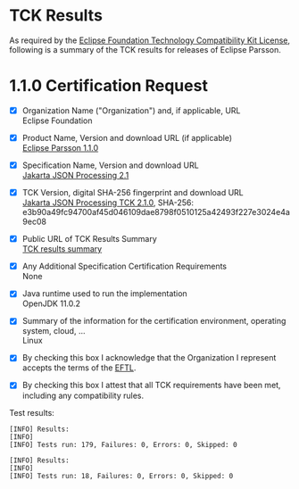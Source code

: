 [//]: # " Copyright (c) 2022 Oracle and/or its affiliates. All rights reserved. "
[//]: # "  "
[//]: # " This program and the accompanying materials are made available under the "
[//]: # " terms of the Eclipse Public License v. 2.0, which is available at "
[//]: # " http://www.eclipse.org/legal/epl-2.0. "
[//]: # "  "
[//]: # " This Source Code may also be made available under the following Secondary "
[//]: # " Licenses when the conditions for such availability set forth in the "
[//]: # " Eclipse Public License v. 2.0 are satisfied: GNU General Public License, "
[//]: # " version 2 with the GNU Classpath Exception, which is available at "
[//]: # " https://www.gnu.org/software/classpath/license.html. "
[//]: # "  "
[//]: # " SPDX-License-Identifier: EPL-2.0 OR GPL-2.0 WITH Classpath-exception-2.0 "

TCK Results
===========

As required by the
[Eclipse Foundation Technology Compatibility Kit License](https://www.eclipse.org/legal/tck.php),
following is a summary of the TCK results for releases of Eclipse Parsson.

# 1.1.0 Certification Request

- [x] Organization Name ("Organization") and, if applicable, URL<br/>
  Eclipse Foundation
- [x] Product Name, Version and download URL (if applicable)<br/>
  [Eclipse Parsson 1.1.0](https://github.com/eclipse-ee4j/parsson/releases/tag/1.1.0)
- [x] Specification Name, Version and download URL<br/>
  [Jakarta JSON Processing 2.1](https://jakarta.ee/specifications/jsonp/2.1/)
- [x] TCK Version, digital SHA-256 fingerprint and download URL<br/>
  [Jakarta JSON Processing TCK 2.1.0](https://download.eclipse.org/jakartaee/jsonp/2.1/jakarta-jsonp-tck-2.1.0.zip), SHA-256: e3b90a49fc94700af45d046109dae8798f0510125a42493f227e3024e4a9ec08
- [x] Public URL of TCK Results Summary<br/>
  [TCK results summary](https://eclipse-ee4j.github.io/parsson/tck/TCK-Results.html)
- [x] Any Additional Specification Certification Requirements<br/>
  None
- [x] Java runtime used to run the implementation<br/>
  OpenJDK 11.0.2
- [x] Summary of the information for the certification environment, operating system, cloud, ...<br/>
  Linux
- [x] By checking this box I acknowledge that the Organization I represent accepts the terms of the [EFTL](https://www.eclipse.org/legal/tck.php).
- [x] By checking this box I attest that all TCK requirements have been met, including any compatibility rules.


Test results:

```
[INFO] Results:
[INFO] 
[INFO] Tests run: 179, Failures: 0, Errors: 0, Skipped: 0

[INFO] Results:
[INFO] 
[INFO] Tests run: 18, Failures: 0, Errors: 0, Skipped: 0
```
